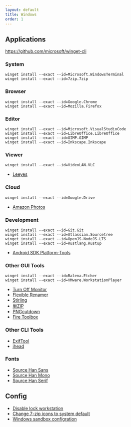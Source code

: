 ```yaml
---
layout: default
title: Windows
order: 1
---
```


## Applications

<https://github.com/microsoft/winget-cli>

### System

```console
winget install --exact --id=Microsoft.WindowsTerminal
winget install --exact --id=7zip.7zip
```

### Browser

```console
winget install --exact --id=Google.Chrome
winget install --exact --id=Mozilla.Firefox
```

### Editor

```console
winget install --exact --id=Microsoft.VisualStudioCode
winget install --exact --id=LibreOffice.LibreOffice
winget install --exact --id=GIMP.GIMP
winget install --exact --id=Inkscape.Inkscape
```

### Viewer

```console
winget install --exact --id=VideoLAN.VLC
```

- [Leeyes](http://www3.tokai.or.jp/boxes/leeyes/)

### Cloud

```console
winget install --exact --id=Google.Drive
```
- [Amazon Photos](https://www.amazon.co.jp/b?node=5262651051)

### Development

```console
winget install --exact --id=Git.Git
winget install --exact --id=Atlassian.Sourcetree
winget install --exact --id=OpenJS.NodeJS.LTS
winget install --exact --id=Rustlang.Rustup
```

- [Android SDK Platform-Tools](https://developer.android.com/studio/releases/platform-tools)

### Other GUI Tools

```console
winget install --exact --id=Balena.Etcher
winget install --exact --id=VMware.WorkstationPlayer
```

- [Turn Off Monitor](https://sourceforge.net/projects/turnoffmonitor/)
- [Flexible Renamer](http://www.vector.co.jp/soft/winnt/util/se131133.html)
- [Stirling](http://www.vector.co.jp/soft/win95/util/se079072.html)
- [単ZIP](http://kurohane.net/seisanbutu.html)
- [PNGcutdown](http://www.vector.co.jp/soft/win95/prog/se277095.html)
- [Fire Toolbox](https://forum.xda-developers.com/t/3889604/)

### Other CLI Tools

- [ExifTool](https://exiftool.org/)
- [jhead](https://www.sentex.ca/~mwandel/jhead/)

### Fonts

- [Source Han Sans](https://github.com/adobe-fonts/source-han-sans)
- [Source Han Mono](https://github.com/adobe-fonts/source-han-mono)
- [Source Han Serif](https://github.com/adobe-fonts/source-han-serif)

## Config

- [Disable lock workstation](reg/disable_lock_workstation.reg)
- [Change 7-zip icons to system default](reg/change_7zip_icons.reg)
- [Windows sandbox configration](windows-sandbox.wsb)

